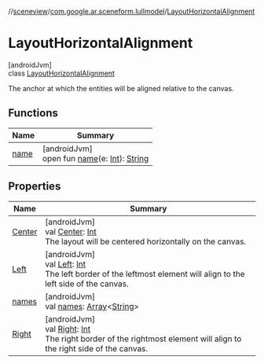 //[sceneview](../../../index.md)/[com.google.ar.sceneform.lullmodel](../index.md)/[LayoutHorizontalAlignment](index.md)

# LayoutHorizontalAlignment

[androidJvm]\
class [LayoutHorizontalAlignment](index.md)

The anchor at which the entities will be aligned relative to the canvas.

## Functions

| Name | Summary |
|---|---|
| [name](name.md) | [androidJvm]<br>open fun [name](name.md)(e: [Int](https://kotlinlang.org/api/latest/jvm/stdlib/kotlin/-int/index.html)): [String](https://developer.android.com/reference/kotlin/java/lang/String.html) |

## Properties

| Name | Summary |
|---|---|
| [Center](-center.md) | [androidJvm]<br>val [Center](-center.md): [Int](https://kotlinlang.org/api/latest/jvm/stdlib/kotlin/-int/index.html)<br>The layout will be centered horizontally on the canvas. |
| [Left](-left.md) | [androidJvm]<br>val [Left](-left.md): [Int](https://kotlinlang.org/api/latest/jvm/stdlib/kotlin/-int/index.html)<br>The left border of the leftmost element will align to the left side of the canvas. |
| [names](names.md) | [androidJvm]<br>val [names](names.md): [Array](https://kotlinlang.org/api/latest/jvm/stdlib/kotlin/-array/index.html)&lt;[String](https://developer.android.com/reference/kotlin/java/lang/String.html)&gt; |
| [Right](-right.md) | [androidJvm]<br>val [Right](-right.md): [Int](https://kotlinlang.org/api/latest/jvm/stdlib/kotlin/-int/index.html)<br>The right border of the rightmost element will align to the right side of the canvas. |
